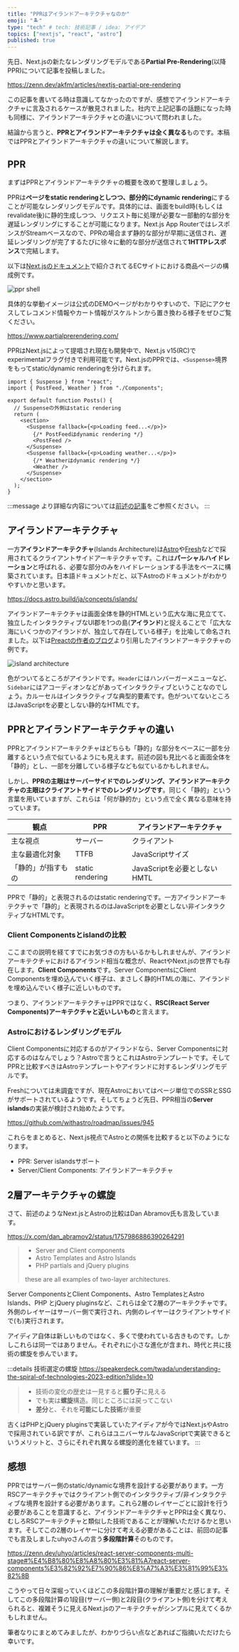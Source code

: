 ```yaml
---
title: "PPRはアイランドアーキテクチャなのか"
emoji: "🏝️"
type: "tech" # tech: 技術記事 / idea: アイデア
topics: ["nextjs", "react", "astro"]
published: true
---
```


先日、Next.jsの新たなレンダリングモデルである**Partial Pre-Rendering**(以降PPR)について記事を投稿しました。

https://zenn.dev/akfm/articles/nextjs-partial-pre-rendering

この記事を書いてる時は意識してなかったのですが、感想でアイランドアーキテクチャに言及されるケースが散見されました。社内で上記記事の話題になった時も同様に、アイランドアーキテクチャとの違いについて問われました。

結論から言うと、**PPRとアイランドアーキテクチャは全く異なる**ものです。本稿ではPPRとアイランドアーキテクチャの違いについて解説します。

## PPR

まずはPPRとアイランドアーキテクチャの概要を改めて整理しましょう。

PPRは**ページをstatic renderingとしつつ、部分的にdynamic rendering**にすることが可能なレンダリングモデルです。具体的には、画面をbuild時(もしくはrevalidate後)に静的生成しつつ、リクエスト毎に処理が必要な一部動的な部分を遅延レンダリングにすることが可能になります。Next.js App RouterではレスポンスがStreamベースなので、PPRの場合まず静的な部分が早期に送信され、遅延レンダリングが完了するたびに徐々に動的な部分が送信されて**1HTTPレスポンス**で完結します。

以下は[Next.jsのドキュメント](https://rc.nextjs.org/learn/dashboard-app/partial-prerendering#what-is-partial-prerendering)で紹介されてるECサイトにおける商品ページの構成例です。

![ppr shell](/images/nextjs-partial-pre-rendering/ppr-shell.png)

具体的な挙動イメージは公式のDEMOページがわかりやすいので、下記にアクセスしてレコメンド情報やカート情報がスケルトンから置き換わる様子をぜひご覧ください。

https://www.partialprerendering.com/

PPRはNext.jsによって提唱され現在も開発中で、Next.js v15(RC)でexperimentalフラグ付きで利用可能です。Next.jsのPPRでは、`<Suspense>`境界をもってstatic/dynamic renderingを分けられます。

```tsx
import { Suspense } from "react";
import { PostFeed, Weather } from "./Components";

export default function Posts() {
  // Suspenseの外側はstatic rendering
  return (
    <section>
      <Suspense fallback={<p>Loading feed...</p>}>
        {/* PostFeedはdynamic rendering */}
        <PostFeed />
      </Suspense>
      <Suspense fallback={<p>Loading weather...</p>}>
        {/* Weatherはdynamic rendering */}
        <Weather />
      </Suspense>
    </section>
  );
}
```

:::message
より詳細な内容については[前述の記事](https://zenn.dev/akfm/articles/nextjs-partial-pre-rendering)をご参照ください。
:::

## アイランドアーキテクチャ

一方**アイランドアーキテクチャ**(Islands Architecture)は[Astro](https://astro.build/)や[Fresh](https://fresh.deno.dev/)などで採用されてるクライアントサイドアーキテクチャです。これは**パーシャルハイドレーション**と呼ばれる、必要な部分のみをハイドレーションする手法をベースに構築されています。日本語ドキュメントだと、以下Astroのドキュメントがわかりやすいかと思います。

https://docs.astro.build/ja/concepts/islands/

アイランドアーキテクチャは画面全体を静的HTMLという広大な海に見立てて、独立したインタラクティブなUI郡を1つの島(**アイランド**)と捉えることで「広大な海にいくつかのアイランドが、独立して存在している様子」を比喩して命名されました。以下は[Preactの作者のブログ](https://jasonformat.com/islands-architecture/)より引用したアイランドアーキテクチャの例です。

![island architecture](/images/ppr-vs-islands-architecture/islands-architecture-example.png)

色がついてるところがアイランドです。`Header`にはハンバーガーメニューなど、`Sidebar`にはアコーディオンなどがあってインタラクティブということなのでしょう。カルーセルはインタラクティブな典型的要素です。色がついてないところはJavaScriptを必要としない静的なHTMLです。

## PPRとアイランドアーキテクチャの違い

PPRとアイランドアーキテクチャはどちらも「静的」な部分をベースに一部を分離するという点で似ているようにも見えます。前述の図も見比べると画面全体を「静的」とし、一部を分離している様子なども似ているかもしれません。

しかし、**PPRの主眼はサーバーサイドでのレンダリング、アイランドアーキテクチャの主眼はクライアントサイドでのレンダリングです**。同じく「静的」という言葉を用いていますが、これらは「何が静的か」という点で全く異なる意味を持っています。

| 観点        | PPR              | アイランドアーキテクチャ          |
|-----------|------------------|-----------------------|
| 主な視点      | サーバー             | クライアント                |
| 主な最適化対象   | TTFB             | JavaScriptサイズ         |
| 「静的」が指すもの | static rendering | JavaScriptを必要としないHMTL |

PPRで「静的」と表現されるのはstatic renderingです。一方アイランドアーキテクチャで「静的」と表現されるのはJavaScriptを必要としない非インタラクティブなHTMLです。

### Client Componentsとislandの比較

ここまでの説明を経てすでにお気づきの方もいるかもしれませんが、アイランドアーキテクチャにおけるアイランド相当な概念が、ReactやNext.jsの世界でも存在します。**Client Components**です。Server ComponentsにClient Componentsを埋め込んでいく様子は、まさしく静的HTMLの海に、アイランドを埋め込んでいく様子に近しいものです。

つまり、アイランドアーキテクチャはPPRではなく、**RSC(React Server Components)アーキテクチャと近いしいもの**と言えます。

### Astroにおけるレンダリングモデル

Client Componentsに対応するのがアイランドなら、Server Componentsに対応するのはなんでしょう？Astroで言うとこれはAstroテンプレートです。そしてPPRと比較すべきはAstroテンプレートやアイランドに対するレンダリングモデルです。

Freshについては未調査ですが、現在Astroにおいてはページ単位でのSSRとSSGがサポートされているようです。そしてちょうど先日、PPR相当の**Server islands**の実装が検討され始めたようです。

https://github.com/withastro/roadmap/issues/945

これらをまとめると、Next.js視点でAstroとの関係を比較すると以下のようになります。

- PPR: Server islandsサポート
- Server/Client Components: アイランドアーキテクチャ

## 2層アーキテクチャの螺旋

さて、前述のようなNext.jsとAstroの比較はDan Abramov氏も言及しています。

https://x.com/dan_abramov2/status/1757986886390264291

> - Server and Client components
> - Astro Templates and Astro Islands
> - PHP partials and jQuery plugins
> 
> these are all examples of two-layer architectures.

Server ComponentsとClient Components、Astro TemplatesとAstro Islands、PHP とjQuery pluginsなど、これらは全て2層のアーキテクチャです。外側のレイヤーはサーバー側で実行され、内側のレイヤーはクライアントサイドで(も)実行されます。

アイディア自体は新しいものではなく、多くで使われている古きものです。しかしこれらは同一ではありません。それぞれに小さな進化が含まれ、時代と共に技術の螺旋を歩んでいます。

:::details 技術選定の螺旋
https://speakerdeck.com/twada/understanding-the-spiral-of-technologies-2023-edition?slide=10

> - 技術の変化の歴史は一見すると**振り子**に見える
> - でも実は**螺旋**構造。同じところには戻ってこない
> - **差分**と、それを**可能にした技術**が重要

古くはPHPとjQuery pluginsで実装していたアイディアが今ではNext.jsやAstroで採用されている訳ですが、これらはユニバーサルなJavaScriptで実装できるというメリットと、さらにそれぞれ異なる螺旋的進化を経ています。
:::

## 感想

PPRではサーバー側のstatic/dynamicな境界を設計する必要があります。一方RSCアーキテクチャではクライアント側でのインタラクティブ/非インタラクティブな境界を設計する必要があります。これら2層のレイヤーごとに設計を行う必要があることを意識すると、アイランドアーキテクチャとPPRは全く異なり、むしろRSCアーキテクチャと類似した技術であることが理解いただけるかと思います。そしてこの2層のレイヤーに分けて考える必要があることは、前回の記事でも言及しましたuhyoさんの言う**多段階計算**そのものです。

https://zenn.dev/uhyo/articles/react-server-components-multi-stage#%E4%B8%80%E8%A8%80%E3%81%A7react-server-components%E3%82%92%E7%90%86%E8%A7%A3%E3%81%99%E3%82%8B

こうやって日々深堀っていくほどこの多段階計算の理解が重要だと感じます。そしてこの多段階計算の1段目(サーバー側)と2段目(クライアント側)を分けて考えられると、複雑そうに見えるNext.jsのアーキテクチャがシンプルに見えてくるかもしれません。

筆者なりにまとめてみましたが、わかりづらい点などあればご指摘いただけたら幸いです。
